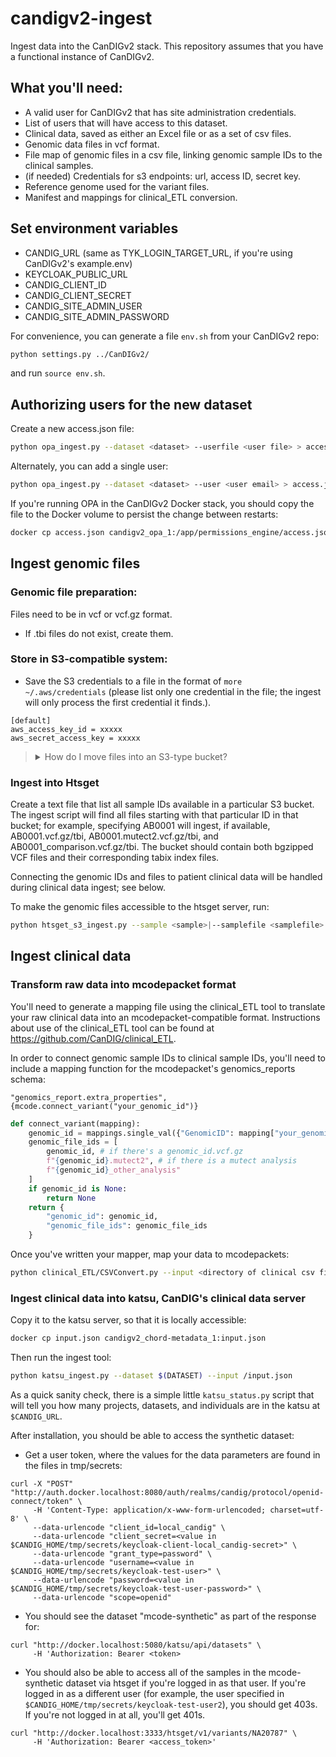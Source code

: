 # candigv2-ingest
Ingest data into the CanDIGv2 stack. This repository assumes that you have a functional instance of CanDIGv2.

## What you'll need:
* A valid user for CanDIGv2 that has site administration credentials.
* List of users that will have access to this dataset.
* Clinical data, saved as either an Excel file or as a set of csv files.
* Genomic data files in vcf format.
* File map of genomic files in a csv file, linking genomic sample IDs to the clinical samples.
* (if needed) Credentials for s3 endpoints: url, access ID, secret key.
* Reference genome used for the variant files.
* Manifest and mappings for clinical_ETL conversion.


## Set environment variables
* CANDIG_URL (same as TYK_LOGIN_TARGET_URL, if you're using CanDIGv2's example.env)
* KEYCLOAK_PUBLIC_URL
* CANDIG_CLIENT_ID
* CANDIG_CLIENT_SECRET
* CANDIG_SITE_ADMIN_USER
* CANDIG_SITE_ADMIN_PASSWORD

For convenience, you can generate a file `env.sh` from your CanDIGv2 repo:
```bash
python settings.py ../CanDIGv2/
```
and run `source env.sh`.

## Authorizing users for the new dataset
Create a new access.json file:
```bash
python opa_ingest.py --dataset <dataset> --userfile <user file> > access.json
```

Alternately, you can add a single user:
```bash
python opa_ingest.py --dataset <dataset> --user <user email> > access.json
```

If you're running OPA in the CanDIGv2 Docker stack, you should copy the file to the Docker volume to persist the change between restarts:
```bash
docker cp access.json candigv2_opa_1:/app/permissions_engine/access.json
``` 

## Ingest genomic files
### Genomic file preparation:
Files need to be in vcf or vcf.gz format.
* If .tbi files do not exist, create them.

### Store in S3-compatible system:
* Save the S3 credentials to a file in the format of `more ~/.aws/credentials` (please list only one credential in the file; the ingest will only process the first credential it finds.).

```
[default]
aws_access_key_id = xxxxx
aws_secret_access_key = xxxxx
```
<blockquote><details><summary>How do I move files into an S3-type bucket?</summary>
Ingest files into S3-compatible stores one endpoint/bucket at a time.

```bash
python s3_ingest.py --sample <sample>|--samplefile <samplefile> --endpoint <S3 endpoint> --bucket <S3 bucket> --awsfile <aws credentials>
```
</details></blockquote>

### Ingest into Htsget
Create a text file that list all sample IDs available in a particular S3 bucket. The ingest script will find all files starting with that particular ID in that bucket; for example, specifying AB0001 will ingest, if available, AB0001.vcf.gz/tbi, AB0001.mutect2.vcf.gz/tbi, and AB0001_comparison.vcf.gz/tbi. The bucket should contain both bgzipped VCF files and their corresponding tabix index files.

Connecting the genomic IDs and files to patient clinical data will be handled during clinical data ingest; see below.

To make the genomic files accessible to the htsget server, run:

```bash
python htsget_s3_ingest.py --sample <sample>|--samplefile <samplefile> --dataset <dataset>  --awsfile <aws credentials> --endpoint <S3 endpoint> --bucket <S3 bucket> --prefix <optional, prefix for files in S3 bucket> --reference <reference genome, either hg37 or hg38>
```

## Ingest clinical data
### Transform raw data into mcodepacket format
You'll need to generate a mapping file using the clinical_ETL tool to translate your raw clinical data into an mcodepacket-compatible format. Instructions about use of the clinical_ETL tool can be found at https://github.com/CanDIG/clinical_ETL.

In order to connect genomic sample IDs to clinical sample IDs, you'll need to include a mapping function for the mcodepacket's genomics_reports schema:

```
"genomics_report.extra_properties", {mcode.connect_variant("your_genomic_id")}
```

```python
def connect_variant(mapping):
    genomic_id = mappings.single_val({"GenomicID": mapping["your_genomic_id"]})
    genomic_file_ids = [
        genomic_id, # if there's a genomic_id.vcf.gz
        f"{genomic_id}.mutect2", # if there is a mutect analysis
        f"{genomic_id}_other_analysis"
    ]
    if genomic_id is None:
        return None
    return {
        "genomic_id": genomic_id, 
        "genomic_file_ids": genomic_file_ids
    }
```

Once you've written your mapper, map your data to mcodepackets:
```bash
python clinical_ETL/CSVConvert.py --input <directory of clinical csv files> --mapping <mapping manifest file>
```

### Ingest clinical data into katsu, CanDIG's clinical data server
Copy it to the katsu server, so that it is locally accessible:
```bash
docker cp input.json candigv2_chord-metadata_1:input.json
```

Then run the ingest tool:
```bash
python katsu_ingest.py --dataset $(DATASET) --input /input.json
```

As a quick sanity check, there is a simple little `katsu_status.py` script that will tell you how many
projects, datasets, and individuals are in the katsu at `$CANDIG_URL`.

After installation, you should be able to access the synthetic dataset:

* Get a user token, where the values for the data parameters are found in the files in tmp/secrets:

```
curl -X "POST" "http://auth.docker.localhost:8080/auth/realms/candig/protocol/openid-connect/token" \
     -H 'Content-Type: application/x-www-form-urlencoded; charset=utf-8' \
     --data-urlencode "client_id=local_candig" \
     --data-urlencode "client_secret=<value in $CANDIG_HOME/tmp/secrets/keycloak-client-local_candig-secret>" \
     --data-urlencode "grant_type=password" \
     --data-urlencode "username=<value in $CANDIG_HOME/tmp/secrets/keycloak-test-user>" \
     --data-urlencode "password=<value in $CANDIG_HOME/tmp/secrets/keycloak-test-user-password>" \
     --data-urlencode "scope=openid"
```

* You should see the dataset "mcode-synthetic" as part of the response for:

```
curl "http://docker.localhost:5080/katsu/api/datasets" \
     -H 'Authorization: Bearer <token>
``` 

* You should also be able to access all of the samples in the mcode-synthetic dataset via htsget if you're logged in as that user. If you're logged in as a different user (for example, the user specified in `$CANDIG_HOME/tmp/secrets/keycloak-test-user2`), you should get 403s. If you're not logged in at all, you'll get 401s.

```
curl "http://docker.localhost:3333/htsget/v1/variants/NA20787" \
     -H 'Authorization: Bearer <access_token>'
```
